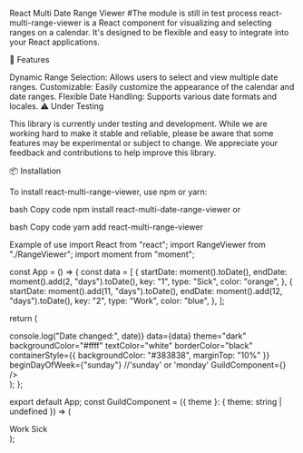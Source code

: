 React Multi Date Range Viewer
#The module is still in test process
react-multi-range-viewer is a React component for visualizing and selecting ranges on a calendar. It's designed to be flexible and easy to integrate into your React applications.

🚀 Features

Dynamic Range Selection: Allows users to select and view multiple date ranges.
Customizable: Easily customize the appearance of the calendar and date ranges.
Flexible Date Handling: Supports various date formats and locales.
⚠️ Under Testing

This library is currently under testing and development. While we are working hard to make it stable and reliable, please be aware that some features may be experimental or subject to change. We appreciate your feedback and contributions to help improve this library.

📦 Installation

To install react-multi-range-viewer, use npm or yarn:

bash
Copy code
npm install react-multi-date-range-viewer
or

bash
Copy code
yarn add react-multi-range-viewer

Example of use
import React from "react";
import RangeViewer from "./RangeViewer";
import moment from "moment";

const App = () => {
const data = [
{
startDate: moment().toDate(),
endDate: moment().add(2, "days").toDate(),
key: "1",
type: "Sick",
color: "orange",
},
{
startDate: moment().add(11, "days").toDate(),
endDate: moment().add(12, "days").toDate(),
key: "2",
type: "Work",
color: "blue",
},
];

return (

<div>
<RangeViewer
width="800px"
loading={false}
activeDate={moment().toDate()}
onShownDateChange={(date) => console.log("Date changed:", date)}
data={data}
theme="dark"
backgroundColor="#ffff"
textColor="white"
borderColor="black"
containerStyle={{ backgroundColor: "#383838", marginTop: "10%" }}
beginDayOfWeek={"sunday"} //'sunday' or 'monday'
GuildComponent={<GuildComponent theme="dark" />}
/>
</div>
);
};

export default App;
const GuildComponent = ({ theme }: { theme: string | undefined }) => (

  <div
    style={{
      color: theme === "dark" ? "whiteSmoke" : "#585858",
      fontWeight: "bold",
    }}>
    <span>
      <span className="guid-colors1"></span>
      <span>Work</span>
    </span>
    <span>
      <span className="guid-colors2"></span>
      <span>Sick</span>
    </span>
  </div>
);
